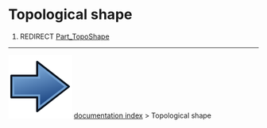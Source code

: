 # Topological shape
1.  REDIRECT [Part_TopoShape](Part_TopoShape.md)



---
![](images/Button_right.svg) [documentation index](../README.md) > Topological shape
